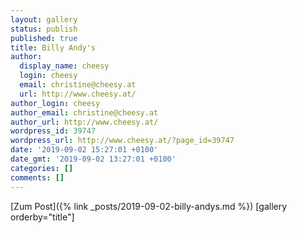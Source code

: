 ```yaml
---
layout: gallery
status: publish
published: true
title: Billy Andy's
author:
  display_name: cheesy
  login: cheesy
  email: christine@cheesy.at
  url: http://www.cheesy.at/
author_login: cheesy
author_email: christine@cheesy.at
author_url: http://www.cheesy.at/
wordpress_id: 39747
wordpress_url: http://www.cheesy.at/?page_id=39747
date: '2019-09-02 15:27:01 +0100'
date_gmt: '2019-09-02 13:27:01 +0100'
categories: []
comments: []
---
```


[Zum Post]({% link _posts/2019-09-02-billy-andys.md %})
[gallery orderby="title"]
